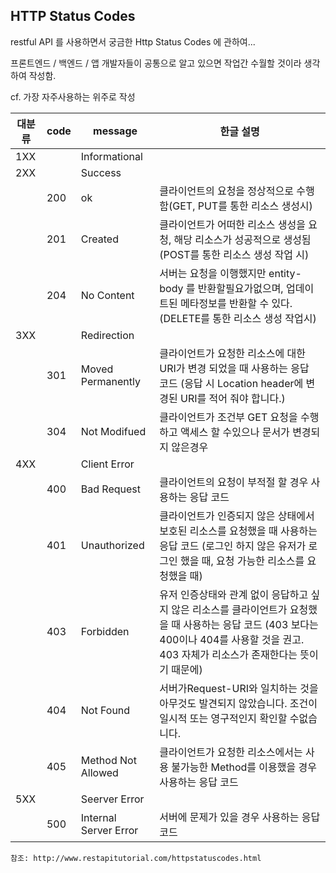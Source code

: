 

## HTTP Status Codes
restful API 를 사용하면서
궁금한 Http Status Codes 에  관하여...

프론트엔드 / 백엔드 / 앱 개발자들이 공통으로 알고 있으면
작업간 수월할 것이라 생각하여 작성함.

cf. 가장 자주사용하는 위주로 작성

| 대분류 | code  | message |   한글 설명	|
| --- | --- | --- | --- |
|1XX |  |  Informational | | 
|2XX |  |  Success |  |
||200| ok  | 클라이언트의 요청을 정상적으로 수행함(GET, PUT를 통한 리소스 생성시) |
||201| Created | 클라이언트가 어떠한 리소스 생성을 요청, 해당 리소스가 성공적으로 생성됨(POST를 통한 리소스 생성 작업 시)|
||204| No Content | 서버는 요청을 이행했지만 entity-body 를 반환할필요가없으며, 업데이트된 메타정보를 반환할 수 있다.(DELETE를 통한 리소스 생성 작업시) |
|3XX| |  Redirection |  |
||301| Moved Permanently  | 클라이언트가 요청한 리소스에 대한 URI가 변경 되었을 때 사용하는 응답 코드 (응답 시 Location header에 변경된 URI를 적어 줘야 합니다.)|
||304 |  Not Modifued | 클라이언트가 조건부 GET 요청을 수행하고 액세스 할 수있으나 문서가 변경되지 않은경우 |
|4XX| |  Client Error |  |
||400| Bad Request   | 클라이언트의 요청이 부적절 할 경우 사용하는 응답 코드|
||401| Unauthorized  | 클라이언트가 인증되지 않은 상태에서 보호된 리소스를 요청했을 때 사용하는 응답 코드 (로그인 하지 않은 유저가 로그인 했을 때, 요청 가능한 리소스를 요청했을 때)|
||403| Forbidden  | 유저 인증상태와 관계 없이 응답하고 싶지 않은 리소스를 클라이언트가 요청했을 때 사용하는 응답 코드  (403 보다는 400이나 404를 사용할 것을 권고. 403 자체가 리소스가 존재한다는 뜻이기 때문에)|
||404| Not Found | 서버가Request-URI와 일치하는 것을 아무것도 발견되지 않았습니다. 조건이 일시적 또는 영구적인지 확인할 수없습니다.  |
||405| Method Not Allowed   | 클라이언트가 요청한 리소스에서는 사용 불가능한 Method를 이용했을 경우 사용하는 응답 코드|
|5XX| |  Seerver Error |  |
||500| Internal Server Error   | 서버에 문제가 있을 경우 사용하는 응답 코드| 

```
참조: http://www.restapitutorial.com/httpstatuscodes.html
```
